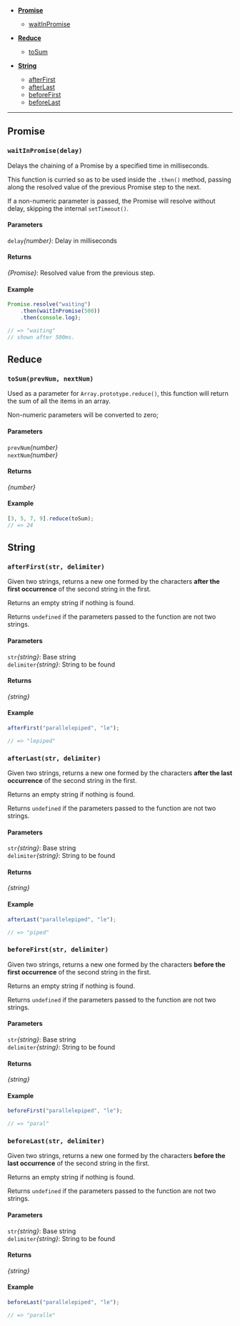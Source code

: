 * **[Promise](#promise)**
  * [waitInPromise](#waitInPromise)

* **[Reduce](#reduce)**
  * [toSum](#toSum)

* **[String](#string)**
  * [afterFirst](#afterFirst)
  * [afterLast](#afterLast)
  * [beforeFirst](#beforeFirst)
  * [beforeLast](#beforeLast)

---

## Promise

<a name="waitInPromise"></a>
### `waitInPromise(delay)`

Delays the chaining of a Promise by a specified
time in milliseconds.

This function is curried so as to be used inside
the `.then()` method, passing along the resolved
value of the previous Promise step to the next.

If a non-numeric parameter is passed, the Promise
will resolve without delay, skipping the internal
`setTimeout()`.

#### Parameters
`delay`*{number}*: Delay in milliseconds<br/>

#### Returns
*{Promise}*: Resolved value from the previous step.<br/>

#### Example

```javascript
Promise.resolve("waiting")
	.then(waitInPromise(500))
	.then(console.log);

// => "waiting"
// shown after 500ms.
```

## Reduce

<a name="toSum"></a>
### `toSum(prevNum, nextNum)`

Used as a parameter for `Array.prototype.reduce()`,
this function will return the sum of all the items
in an array.

Non-numeric parameters will be converted to zero;

#### Parameters
`prevNum`*{number}*<br/>
`nextNum`*{number}*<br/>

#### Returns
*{number}*<br/>

#### Example

```javascript
[3, 5, 7, 9].reduce(toSum);
// => 24
```

## String

<a name="afterFirst"></a>
### `afterFirst(str, delimiter)`

Given two strings, returns a new one formed
by the characters **after the first
occurrence** of the second string in the first.

Returns an empty string if nothing is found.

Returns `undefined` if the parameters passed to
the function are not two strings.

#### Parameters
`str`*{string}*: Base string<br/>
`delimiter`*{string}*: String to be found<br/>

#### Returns
*{string}*<br/>

#### Example

```javascript
afterFirst("parallelepiped", "le");

// => "lepiped"
```

<a name="afterLast"></a>
### `afterLast(str, delimiter)`

Given two strings, returns a new one formed
by the characters **after the last
occurrence** of the second string in the first.

Returns an empty string if nothing is found.

Returns `undefined` if the parameters passed to
the function are not two strings.

#### Parameters
`str`*{string}*: Base string<br/>
`delimiter`*{string}*: String to be found<br/>

#### Returns
*{string}*<br/>

#### Example

```javascript
afterLast("parallelepiped", "le");

// => "piped"
```

<a name="beforeFirst"></a>
### `beforeFirst(str, delimiter)`

Given two strings, returns a new one formed
by the characters **before the first
occurrence** of the second string in the first.

Returns an empty string if nothing is found.

Returns `undefined` if the parameters passed to
the function are not two strings.

#### Parameters
`str`*{string}*: Base string<br/>
`delimiter`*{string}*: String to be found<br/>

#### Returns
*{string}*<br/>

#### Example

```javascript
beforeFirst("parallelepiped", "le");

// => "paral"
```

<a name="beforeLast"></a>
### `beforeLast(str, delimiter)`

Given two strings, returns a new one formed
by the characters **before the last
occurrence** of the second string in the first.

Returns an empty string if nothing is found.

Returns `undefined` if the parameters passed to
the function are not two strings.

#### Parameters
`str`*{string}*: Base string<br/>
`delimiter`*{string}*: String to be found<br/>

#### Returns
*{string}*<br/>

#### Example

```javascript
beforeLast("parallelepiped", "le");

// => "paralle"
```


